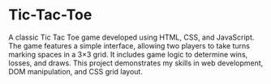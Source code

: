 # Tic-Tac-Toe
A classic Tic Tac Toe game developed using HTML, CSS, and JavaScript. The game features a simple interface, allowing two players to take turns marking spaces in a 3×3 grid. It includes game logic to determine wins, losses, and draws.  This project demonstrates my skills in web development, DOM manipulation, and CSS grid layout.
